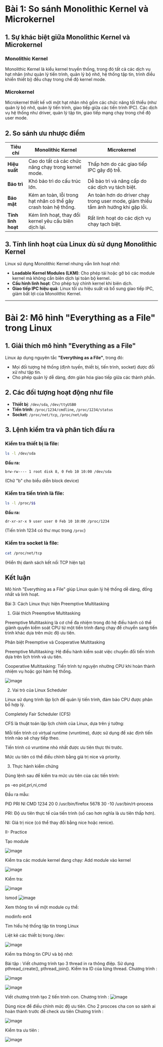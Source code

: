 
# Bài 1: So sánh Monolithic Kernel và Microkernel

## 1. Sự khác biệt giữa Monolithic Kernel và Microkernel

### Monolithic Kernel
Monolithic Kernel là kiểu kernel truyền thống, trong đó tất cả các dịch vụ hạt nhân (như quản lý tiến trình, quản lý bộ nhớ, hệ thống tập tin, trình điều khiển thiết bị) đều chạy trong chế độ kernel mode.

### Microkernel
Microkernel thiết kế với một hạt nhân nhỏ gồm các chức năng tối thiểu (như quản lý bộ nhớ, quản lý tiến trình, giao tiếp giữa các tiến trình IPC). Các dịch vụ hệ thống như driver, quản lý tập tin, giao tiếp mạng chạy trong chế độ user mode.

## 2. So sánh ưu nhược điểm

| Tiêu chí        | Monolithic Kernel | Microkernel |
|------------------|------------------|------------|
| **Hiệu suất**    | Cao do tất cả các chức năng chạy trong kernel mode. | Thấp hơn do các giao tiếp IPC gây độ trễ. |
| **Bảo trì**     | Khó bảo trì do cấu trúc lớn. | Dễ bảo trì và nâng cấp do các dịch vụ tách biệt. |
| **Bảo mật**   | Kém an toàn, lỗi trong hạt nhân có thể gây crash toàn hệ thống. | An toàn hơn do driver chạy trong user mode, giảm thiểu tầm ảnh hướng khi gặp lỗi. |
| **Tính linh hoạt** | Kém linh hoạt, thay đổi kernel yêu cầu biên dịch lại. | Rất linh hoạt do các dịch vụ chạy tạch biệt. |

## 3. Tính linh hoạt của Linux dù sử dụng Monolithic Kernel
Linux sử dụng Monolithic Kernel nhưng vẫn linh hoạt nhờ:
- **Loadable Kernel Modules (LKM)**: Cho phép tải hoặc gỡ bỏ các module kernel mà không cần biên dịch lại toàn bộ kernel.
- **Cấu hình linh hoạt**: Cho phép tuỳ chỉnh kernel khi biên dịch.
- **Giao tiếp IPC hiệu quả**: Linux tối ưu hiệu suất và bổ sung giao tiếp IPC, giảm bất lợi của Monolithic Kernel.

---

# Bài 2: Mô hình "Everything as a File" trong Linux

## 1. Giải thích mô hình "Everything as a File"
Linux áp dụng nguyên tắc **"Everything as a File"**, trong đó:
- Mọi đối tượng hệ thống (định tuyến, thiết bị, tiến trình, socket) được đối xử như tập tin.
- Cho phép quản lý dễ dàng, đơn giản hóa giao tiếp giữa các thành phần.

## 2. Các đối tượng hoạt động như file
- **Thiết bị**: `/dev/sda`, `/dev/ttyUSB0`
- **Tiến trình**: `/proc/1234/cmdline`, `/proc/1234/status`
- **Socket**: `/proc/net/tcp`, `/proc/net/udp`

## 3. Lệnh kiểm tra và phân tích đầu ra

### Kiểm tra thiết bị là file:
```sh
ls -l /dev/sda
```
**Đầu ra:**
```
brw-rw---- 1 root disk 8, 0 Feb 10 10:00 /dev/sda
```
(Chữ "b" cho biểu diễn block device)

### Kiểm tra tiến trình là file:
```sh
ls -l /proc/$$
```
**Đầu ra:**
```
dr-xr-xr-x 9 user user 0 Feb 10 10:00 /proc/1234
```
(Tiến trình 1234 có thư mục trong `/proc`)

### Kiểm tra socket là file:
```sh
cat /proc/net/tcp
```
(Hiển thị danh sách kết nối TCP hiện tại)

## Kết luận
Mô hình "Everything as a File" giúp Linux quản lý hệ thống dễ dàng, đồng nhất và linh hoạt.

Bài 3: Cách Linux thực hiện Preemptive Multitasking

1. Giải thích Preemptive Multitasking

Preemptive Multitasking là cơ chế đa nhiệm trong đó hệ điều hành có thể giành quyền kiểm soát CPU từ một tiến trình đang chạy để chuyển sang tiến trình khác dựa trên mức độ ưu tiên.

Phân biệt Preemptive và Cooperative Multitasking

Preemptive Multitasking: Hệ điều hành kiểm soát việc chuyển đổi tiến trình dựa trên lịch trình và ưu tiên.

Cooperative Multitasking: Tiến trình tự nguyện nhường CPU khi hoàn thành nhiệm vụ hoặc gọi hàm hệ thống.

![image](https://github.com/user-attachments/assets/13abc8d8-a460-4e23-aa9c-1e8d874661f6)

2. Vai trò của Linux Scheduler

Linux sử dụng trình lập lịch để quản lý tiến trình, đảm bảo CPU được phân bổ hợp lý.

Completely Fair Scheduler (CFS)

CFS là thuật toán lập lịch chính của Linux, dựa trên ý tưởng:

Mỗi tiến trình có virtual runtime (vruntime), được sử dụng để xác định tiến trình nào sẽ chạy tiếp theo.

Tiến trình có vruntime nhỏ nhất được ưu tiên thực thi trước.

Mức ưu tiên có thể điều chỉnh bằng giá trị nice và priority.

3. Thực hành kiểm chứng

Dùng lệnh sau để kiểm tra mức ưu tiên của các tiến trình:

ps -eo pid,pri,ni,cmd

Đầu ra mẫu:

  PID PRI  NI CMD
  1234  20   0 /usr/bin/firefox
  5678  30 -10 /usr/bin/rt-process

PRI: Độ ưu tiên thực tế của tiến trình (số cao hơn nghĩa là ưu tiên thấp hơn).

NI: Giá trị nice (có thể thay đổi bằng nice hoặc renice).

II- Practice

Tạo module 

![image](https://github.com/user-attachments/assets/8101e3e9-5ad6-40cb-9c77-2484f6897182)

Kiểm tra các module kernel đang chạy:
Add module vào kernel 

![image](https://github.com/user-attachments/assets/53b56f2a-1c72-428a-a7cd-9deae39ff58e)

Kiểm tra: 

![image](https://github.com/user-attachments/assets/e9d83fc7-6f97-4098-9376-56cab6b8ceb2)


lsmod
![image](https://github.com/user-attachments/assets/215e5621-6357-480b-8d4e-dee6d261b3a2)


Xem thông tin về một module cụ thể:

modinfo ext4

Tìm hiểu hệ thống tập tin trong Linux

Liệt kê các thiết bị trong /dev:

![image](https://github.com/user-attachments/assets/23798c1b-e092-4923-9473-a8e19918afba)

Kiểm tra thông tin CPU và bộ nhớ:

Bài tập :
Viết chương trình tạo 3 thread in ra thông điệp.
Sử dụng pthread_create(), pthread_join().
Kiểm tra ID của từng thread.
Chương trình :

![image](https://github.com/user-attachments/assets/19331fbe-20b9-4c68-abc7-49025318efb3)

![image](https://github.com/user-attachments/assets/e5378804-15b2-4fcf-ae0f-5355fd13419a)

Viết chương trình tạo 2 tiến trình con.
Chương trình :
![image](https://github.com/user-attachments/assets/1d6c3051-8d88-49ad-acfb-1ba1735a75eb)



Dùng nice để điều chỉnh mức độ ưu tiên. Cho 2 procces cha con so sánh ai hoàn thành trước để check ưu tiên
Chương trình :

![image](https://github.com/user-attachments/assets/09d1090f-72c2-4ab8-8571-1230a3b61481)

Kiểm tra ưu tiên :

![image](https://github.com/user-attachments/assets/716108e6-7de3-4f28-814f-ecc295042edc)



